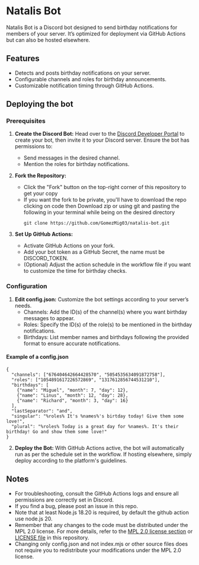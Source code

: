 # Natalis Bot

Natalis Bot is a Discord bot designed to send birthday notifications for members of your server. It’s optimized for deployment via GitHub Actions but can also be hosted elsewhere.


## Features

- Detects and posts birthday notifications on your server.
- Configurable channels and roles for birthday announcements.
- Customizable notification timing through GitHub Actions.

## Deploying the bot

### Prerequisites

1. **Create the Discord Bot:** Head over to the [Discord Developer Portal](https://discord.com/developers) to create your bot, then invite it to your Discord server. Ensure the bot has permissions to:
    - Send messages in the desired channel.
    - Mention the roles for birthday notifications.

2. **Fork the Repository:**
    - Click the "Fork" button on the top-right corner of this repository to get your copy
    - If you want the fork to be private, you'll have to download the repo clicking on code then Download zip or using git and pasting the following in your terminal while being on the desired directory
      ```
      git clone https://github.com/GomezMig03/natalis-bot.git
      ```

3. **Set Up GitHub Actions:**
    - Activate GitHub Actions on your fork.
    - Add your bot token as a GitHub Secret, the name must be DISCORD_TOKEN.
    - (Optional) Adjust the action schedule in the workflow file if you want to customize the time for birthday checks.

### Configuration

1. **Edit config.json:** Customize the bot settings according to your server’s needs.
    - Channels: Add the ID(s) of the channel(s) where you want birthday messages to appear.
    - Roles: Specify the ID(s) of the role(s) to be mentioned in the birthday notifications.
    - Birthdays: List member names and birthdays following the provided format to ensure accurate notifications.

#### Example of a config.json
```
{
  "channels": ["676404642664428570", "5054535634091872758"],
  "roles": ["1054891617226572869", "1317612856744531210"],
  "birthdays": [
    {"name": "Miguel", "month": 7, "day": 12},
    {"name": "Linus", "month": 12, "day": 28},
    {"name": "Richard", "month": 3, "day": 16}
  ],
  "lastSeparator": "and",
  "singular": "%roles% It's %names%'s birtday today! Give them some love!",
  "plural": "%roles% Today is a great day for %names%. It's their birthday! Go and show them some love!"
}
```

2. **Deploy the Bot:** With GitHub Actions active, the bot will automatically run as per the schedule set in the workflow. If hosting elsewhere, simply deploy according to the platform's guidelines.

## Notes

- For troubleshooting, consult the GitHub Actions logs and ensure all permissions are correctly set in Discord.
- If you find a bug, please post an issue in this repo.
- Note that at least Node.js 18.20 is required, by default the github action use node.js 20.
- Remember that any changes to the code must be distributed under the MPL 2.0 license. For more details, refer to the [MPL 2.0 license section](https://github.com/GomezMig03/natalis-bot?tab=MPL-2.0-1-ov-file) or [LICENSE file](https://github.com/GomezMig03/natalis-bot/blob/main/LICENSE) in this repository.
- Changing only config.json and not index.mjs or other source files does not require you to redistribute your modifications under the MPL 2.0 license.
